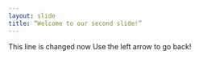 ```yaml
---
layout: slide
title: “Welcome to our second slide!”
---
```

This line is changed now
Use the left arrow to go back!
